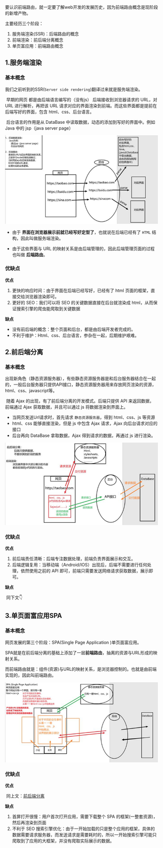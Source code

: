 要认识前端路由，就一定要了解web开发的发展历史，因为前端路由概念是现阶段的新增产物。

主要经历三个阶段：

1. 服务端渲染(SSR)：后端路由的概念
2. 前端渲染：前后端分离概念
3. 单页富应用：前端路由概念

## 1.服务端渲染

### 基本概念

我们之前听到的SSR(`Server side rendering`)翻译过来就是服务端渲染。

​	早期的网页 都是由后端语言编写的（没有js） 后端接收到浏览器请求的 URL，对 URL 进行解析，再把该 URL 请求对应的界面渲染到前端。而这些界面都是提前在后端写好的界面，包含 html、css、后台语言。

​	后台语言的作用是从 DataBase 中读取数据，动态的添加到写好的界面中。例如 Java 中的 jsp（java server page）



<img src="01-认识前端路由.assets/001.jpg" alt="001" style="zoom:80%;" />



* 由于 **界面在浏览器展示前就已经写好定型了**，也就说在后端已经有了 `HTML` 结构，因此叫做服务端渲染。 

* 由于这些界面与 URL 的映射关系是由后端管理的，因此后端管理页面的过程也叫做 **后端路由**。

### 优缺点

**优点**

1. 更快的响应时间：由于界面在后端已经写好，已经有了 html 页面的框架，直接交给浏览器渲染即可。
2. 更好的 SEO：我们可以将 SEO 的关键数据直接在后台就渲染成 html，从而保证搜索引擎的爬虫能爬取到关键数据

**缺点**

* 没有前后端的概念：整个页面和后台，都是由后端开发者完成的。
* 不利于维护：Html、css、后台语言，参杂在一起，后期维护艰难。

## 2.前后端分离

### 基本概念

​	出现新角色（静态资源服务器），有些静态资源服务器是和后台服务器结合在一起的，一般后台服务器只提供API接口，静态资源服务器用来存放网页渲染的资源，html、css、javascript等。

​	随着 Ajax 的出现，有了前后端分离的开发模式。后端只提供 API 来返回数据，前端通过 Ajax 获取数据，并且可以通过 js 将数据渲染到界面上。

* 当网页发送Url请求时，首先请求 `静态资源服务器`，得到 html、css、js 等资源
* html、css 能够直接渲染，但是 js 中包含 Ajax 请求，Ajax 向后台请求对应的接口
* 后台再向 DataBase 拿取数据，Ajax 得到请求的数据，再通过 js 进行渲染。



<img src="01-认识前端路由.assets/002.jpg" alt="002" style="zoom:80%;" />



### 优缺点

**优点**

1. 前后端责任清晰：后端专注数据处理，前端负责界面展示和交互。
2. 后端逻辑复用：当移动端（Android/IOS）出现后，后端不需要进行任何处理，依然使用之前的 API 即可，前端只需要发送网络请求获取数据，展示即可。

**缺点**

​	同下文👇

## 3.单页面富应用SPA

### 基本概念

网页发展的第三个阶段：SPA(Single Page Application )单页面富应用。

SPA就是在前后端分离的基础上添加了一层**前端路由**，抽离的资源与URL形成的映射关系。

而前端路由就是：组件(资源)与URL的映射关系，是浏览器控制的。也就是由前端实现的，因此叫前端路由。



<img src="01-认识前端路由.assets/003.jpg" alt="003" style="zoom:80%;" />

 

### 优缺点

**优点**

​	同上文：[前后端分离](##2.前后端分离)

**缺点**

1. 首屏打开很慢：用户首次打开应用，需要下载整个 SPA 的框架(一整套资源)，然后再渲染到页面
2. 不利于 SEO 搜索引擎优化：由于一开始加载的只是整个应用的框架，具体的数据需要请求服务器，而发送请求是需要耗时的，所以一开始搜索引擎可能只爬取到了应用的大框架，并没有爬取实际展示的数据。


